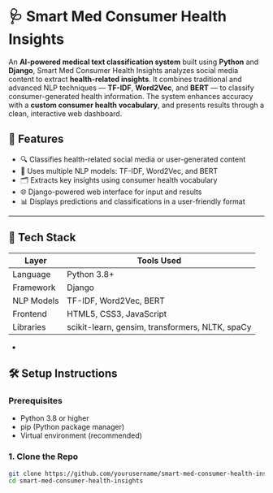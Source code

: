 # 🩺 Smart Med Consumer Health Insights

An **AI-powered medical text classification system** built using **Python** and **Django**, Smart Med Consumer Health Insights analyzes social media content to extract **health-related insights**. It combines traditional and advanced NLP techniques — **TF-IDF**, **Word2Vec**, and **BERT** — to classify consumer-generated health information. The system enhances accuracy with a **custom consumer health vocabulary**, and presents results through a clean, interactive web dashboard.

## 🚀 Features

- 🔍 Classifies health-related social media or user-generated content  
- 🧠 Uses multiple NLP models: TF-IDF, Word2Vec, and BERT  
- 🗂️ Extracts key insights using consumer health vocabulary  
- 🌐 Django-powered web interface for input and results  
- 📊 Displays predictions and classifications in a user-friendly format

---

## 🧰 Tech Stack

 Layer        | Tools Used                       
--------------|----------------------------------
 Language     | Python 3.8+                      
 Framework    | Django                           
 NLP Models   | TF-IDF, Word2Vec, BERT           
 Frontend     | HTML5, CSS3, JavaScript          
 Libraries    | scikit-learn, gensim, transformers, NLTK, spaCy 
-

## 🛠️ Setup Instructions

### Prerequisites

- Python 3.8 or higher  
- pip (Python package manager)  
- Virtual environment (recommended)

### 1. Clone the Repo

```bash
git clone https://github.com/yourusername/smart-med-consumer-health-insights.git
cd smart-med-consumer-health-insights
